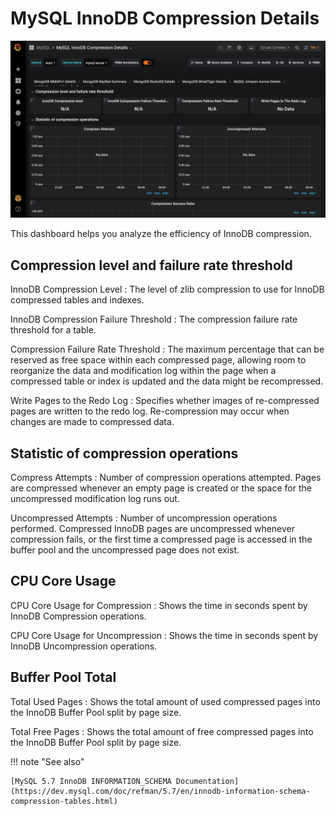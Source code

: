 # MySQL InnoDB Compression Details

![image](../../_images/PMM_MySQL_InnoDB_Compression_Details.jpg)

This dashboard helps you analyze the efficiency of InnoDB compression.

## Compression level and failure rate threshold

InnoDB Compression Level
:   The level of zlib compression to use for InnoDB compressed tables and indexes.

InnoDB Compression Failure Threshold
:   The compression failure rate threshold for a table.

Compression Failure Rate Threshold
:   The maximum percentage that can be reserved as free space within each compressed page, allowing room to reorganize the data and modification log within the page when a compressed table or index is updated and the data might be recompressed.

Write Pages to the Redo Log
:   Specifies whether images of re-compressed pages are written to the redo log. Re-compression may occur when changes are made to compressed data.

## Statistic of compression operations

Compress Attempts
:   Number of compression operations attempted. Pages are compressed whenever an empty page is created or the space for the uncompressed modification log runs out.

Uncompressed Attempts
:   Number of uncompression operations performed. Compressed InnoDB pages are uncompressed whenever compression fails, or the first time a compressed page is accessed in the buffer pool and the uncompressed page does not exist.

## CPU Core Usage

CPU Core Usage for Compression
:   Shows the time in seconds spent by InnoDB Compression operations.

CPU Core Usage for Uncompression
:   Shows the time in seconds spent by InnoDB Uncompression operations.

## Buffer Pool Total

Total Used Pages
:   Shows the total amount of used compressed pages into the InnoDB Buffer Pool split by page size.

Total Free Pages
:   Shows the total amount of free compressed pages into the InnoDB Buffer Pool split by page size.

!!! note "See also"

    [MySQL 5.7 InnoDB INFORMATION_SCHEMA Documentation](https://dev.mysql.com/doc/refman/5.7/en/innodb-information-schema-compression-tables.html)

